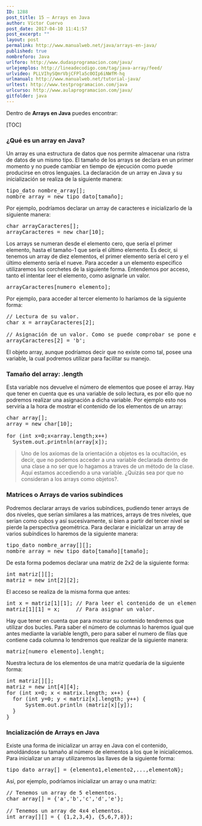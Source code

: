 ```yaml
---
ID: 1288
post_title: 15 – Arrays en Java
author: Víctor Cuervo
post_date: 2017-04-10 11:41:57
post_excerpt: ""
layout: post
permalink: http://www.manualweb.net/java/arrays-en-java/
published: true
nombreforo: Java
urlforo: http://www.dudasprogramacion.com/java/
urlejemplos: http://lineadecodigo.com/tag/java-array/feed/
urlvideo: PLLVIhySQmrVbjCFPla5c0OIp6iNWfM-hq
urlmanual: http://www.manualweb.net/tutorial-java/
urltest: http://www.testprogramacion.com/java
urlcurso: http://www.aulaprogramacion.com/java/
gitfolder: java
---
```


Dentro de **Arrays en Java** puedes encontrar:

[TOC]

### ¿Qué es un array en Java?

Un array es una estructura de datos que nos permite almacenar una ristra de datos de un mismo tipo. El tamaño de los arrays se declara en un primer momento y no puede cambiar en tiempo de ejecución como puede producirse en otros lenguajes. La declaración de un array en Java y su inicialización se realiza de la siguiente manera:

<pre>tipo_dato nombre_array[];
nombre_array = new tipo_dato[tamaño];</pre>

Por ejemplo, podríamos declarar un array de caracteres e inicializarlo de la siguiente manera:

<pre>char arrayCaracteres[];
arrayCaracteres = new char[10];</pre>

Los arrays se numeran desde el elemento cero, que sería el primer elemento, hasta el tamaño-1 que sería el último elemento. Es decir, si tenemos un array de diez elementos, el primer elemento sería el cero y el último elemento sería el nueve. Para acceder a un elemento especifico utilizaremos los corchetes de la siguiente forma. Entendemos por acceso, tanto el intentar leer el elemento, como asignarle un valor.

<pre>arrayCaracteres[numero_elemento];</pre>

Por ejemplo, para acceder al tercer elemento lo haríamos de la siguiente forma:

<pre>// Lectura de su valor.
char x = arrayCaracteres[2];

// Asignación de un valor. Como se puede comprobar se pone el  número dos, que coincide con el tercer elemento. Ya que como  dijimos anteriormente el primer elemento es el cero.
arrayCaracteres[2] = 'b';</pre>

El objeto array, aunque podríamos decir que no existe como tal, posee una variable, la cual podremos utilizar para facilitar su manejo.

### Tamaño del array: .length

Esta variable nos devuelve el número de elementos que posee el array. Hay que tener en cuenta que es una variable de solo lectura, es por ello que no podremos realizar una asignación a dicha variable. Por ejemplo esto nos serviría a la hora de mostrar el contenido de los elementos de un array:

<pre>char array[];
array = new char[10];

for (int x=0;x&lt;array.length;x++)
  System.out.printnln(array[x]);</pre>

> Uno de los axiomas de la orientación a objetos es la ocultación, es decir, que no podemos acceder a una variable declarada dentro de una clase a no ser que lo hagamos a traves de un método de la clase. Aquí estamos accediendo a una variable. ¿Quizás sea por que no consideran a los arrays como objetos?.

### Matrices o Arrays de varios subindices

Podremos declarar arrays de varios subíndices, pudiendo tener arrays de dos niveles, que serían similares a las matrices, arrays de tres niveles, que serían como cubos y así sucesivamente, si bien a partir del tercer nivel se pierde la perspectiva geométrica. Para declarar e inicializar un array de varios subíndices lo haremos de la siguiente manera:

<pre>tipo_dato nombre_array[][];
nombre_array = new tipo_dato[tamaño][tamaño];</pre>

De esta forma podemos declarar una matriz de 2x2 de la siguiente forma:

<pre>int matriz[][];
matriz = new int[2][2];</pre>

El acceso se realiza de la misma forma que antes:

<pre>int x = matriz[1][1]; // Para leer el contenido de un elemento
matriz[1][1] = x;     // Para asignar un valor.</pre>

Hay que tener en cuenta que para mostrar su contenido tendremos que utilizar dos bucles. Para saber el número de columnas lo haremos igual que antes mediante la variable length, pero para saber el numero de filas que contiene cada columna lo tendremos que realizar de la siguiente manera:

<pre>matriz[numero_elemento].lenght;</pre>

Nuestra lectura de los elementos de una matriz quedaría de la siguiente forma:

<pre>int matriz[][];
matriz = new int[4][4];
for (int x=0; x &lt; matrix.length; x++) {
  for (int y=0; y &lt; matriz[x].length; y++) {
      System.out.println (matriz[x][y]);
  }
}</pre>

### Incialización de Arrays en Java

Existe una forma de inicializar un array en Java con el contenido, amoldándose su tamaño al número de elementos a los que le inicialicemos. Para inicializar un array utilizaremos las llaves de la siguiente forma:

<pre>tipo_dato array[] = {elemento1,elemento2,...,elementoN};</pre>

Así, por ejemplo, podríamos inicializar un array o una matriz:

<pre>// Tenemos un array de 5 elementos.
char array[] = {'a','b','c','d','e'};

// Tenemos un array de 4x4 elementos.
int array[][] = { {1,2,3,4}, {5,6,7,8}};</pre>
